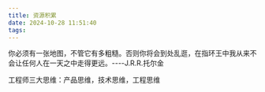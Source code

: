 ```yaml
---
title: 资源积累
date: 2024-10-28 11:51:40
tags:
---
```


你必须有一张地图，不管它有多粗糙。否则你将会到处乱逛，在指环王中我从来不会让任何人在一天之中走得更远。----J.R.R.托尔金

工程师三大思维：产品思维，技术思维，工程思维